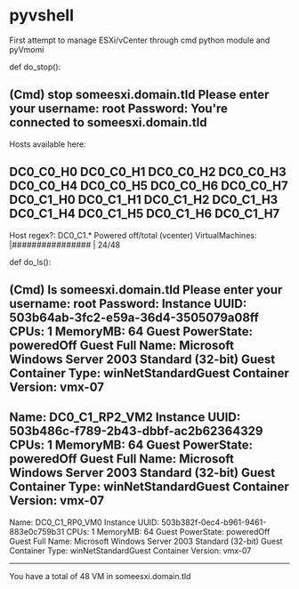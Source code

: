 # pyvshell

First attempt to manage ESXi/vCenter through cmd python module and pyVmomi

def do_stop():

(Cmd) stop someesxi.domain.tld
Please enter your username: root
Password:
You're connected to someesxi.domain.tld
----------------------------------------------------------------------
Hosts available here:

DC0_C0_H0
DC0_C0_H1
DC0_C0_H2
DC0_C0_H3
DC0_C0_H4
DC0_C0_H5
DC0_C0_H6
DC0_C0_H7
DC0_C1_H0
DC0_C1_H1
DC0_C1_H2
DC0_C1_H3
DC0_C1_H4
DC0_C1_H5
DC0_C1_H6
DC0_C1_H7
----------------------------------------------------------------------
Host regex?: DC0_C1.*
Powered off/total (vcenter) VirtualMachines:  |################                | 24/48


def do_ls():


(Cmd) ls someesxi.domain.tld
Please enter your username: root
Password:
Instance UUID:           503b64ab-3fc2-e59a-36d4-3505079a08ff
CPUs:                    1
MemoryMB:                64
Guest PowerState:        poweredOff
Guest Full Name:         Microsoft Windows Server 2003 Standard (32-bit)
Guest Container Type:    winNetStandardGuest
Container Version:       vmx-07
----------------------------------------------------------------------
Name:                    DC0_C1_RP2_VM2
Instance UUID:           503b486c-f789-2b43-dbbf-ac2b62364329
CPUs:                    1
MemoryMB:                64
Guest PowerState:        poweredOff
Guest Full Name:         Microsoft Windows Server 2003 Standard (32-bit)
Guest Container Type:    winNetStandardGuest
Container Version:       vmx-07
----------------------------------------------------------------------
Name:                    DC0_C1_RP0_VM0
Instance UUID:           503b382f-0ec4-b961-9461-883e0c759b31
CPUs:                    1
MemoryMB:                64
Guest PowerState:        poweredOff
Guest Full Name:         Microsoft Windows Server 2003 Standard (32-bit)
Guest Container Type:    winNetStandardGuest
Container Version:       vmx-07
**********************************************************************
You have a total of 48 VM in someesxi.domain.tld
